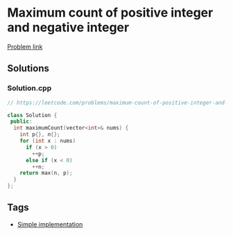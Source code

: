 # Maximum count of positive integer and negative integer

[Problem link](https://leetcode.com/problems/maximum-count-of-positive-integer-and-negative-integer/)

## Solutions


### Solution.cpp
```cpp
// https://leetcode.com/problems/maximum-count-of-positive-integer-and-negative-integer/

class Solution {
 public:
  int maximumCount(vector<int>& nums) {
    int p{}, n{};
    for (int x : nums)
      if (x > 0)
        ++p;
      else if (x < 0)
        ++n;
    return max(n, p);
  }
};
```
## Tags

* [Simple implementation](/README.md#Simple_implementation)
